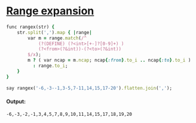 [1]: http://rosettacode.org/wiki/Range_expansion

# [Range expansion][1]

```ruby
func rangex(str) {
    str.split(',').map { |range|
        var m = range.match(/^
            (?(DEFINE) (?<int>[+-]?[0-9]+) )
            (?<from>(?&int))-(?<to>(?&int))
        $/x);
        m ? ( var ncap = m.ncap; ncap{:from}.to_i .. ncap{:to}.to_i )
          : range.to_i;
    }
}
 
say rangex('-6,-3--1,3-5,7-11,14,15,17-20').flatten.join(',');
```

#### Output:
```
-6,-3,-2,-1,3,4,5,7,8,9,10,11,14,15,17,18,19,20
```